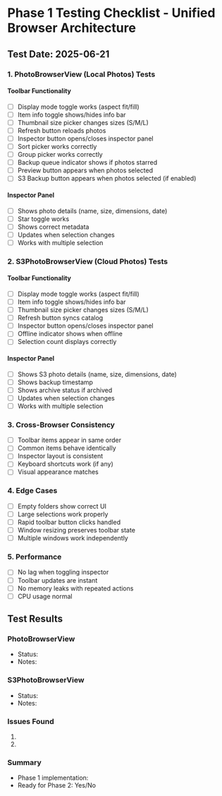 # Phase 1 Testing Checklist - Unified Browser Architecture

## Test Date: 2025-06-21

### 1. PhotoBrowserView (Local Photos) Tests

#### Toolbar Functionality
- [ ] Display mode toggle works (aspect fit/fill)
- [ ] Item info toggle shows/hides info bar
- [ ] Thumbnail size picker changes sizes (S/M/L)
- [ ] Refresh button reloads photos
- [ ] Inspector button opens/closes inspector panel
- [ ] Sort picker works correctly
- [ ] Group picker works correctly
- [ ] Backup queue indicator shows if photos starred
- [ ] Preview button appears when photos selected
- [ ] S3 Backup button appears when photos selected (if enabled)

#### Inspector Panel
- [ ] Shows photo details (name, size, dimensions, date)
- [ ] Star toggle works
- [ ] Shows correct metadata
- [ ] Updates when selection changes
- [ ] Works with multiple selection

### 2. S3PhotoBrowserView (Cloud Photos) Tests

#### Toolbar Functionality
- [ ] Display mode toggle works (aspect fit/fill)
- [ ] Item info toggle shows/hides info bar
- [ ] Thumbnail size picker changes sizes (S/M/L)
- [ ] Refresh button syncs catalog
- [ ] Inspector button opens/closes inspector panel
- [ ] Offline indicator shows when offline
- [ ] Selection count displays correctly

#### Inspector Panel
- [ ] Shows S3 photo details (name, size, dimensions, date)
- [ ] Shows backup timestamp
- [ ] Shows archive status if archived
- [ ] Updates when selection changes
- [ ] Works with multiple selection

### 3. Cross-Browser Consistency

- [ ] Toolbar items appear in same order
- [ ] Common items behave identically
- [ ] Inspector layout is consistent
- [ ] Keyboard shortcuts work (if any)
- [ ] Visual appearance matches

### 4. Edge Cases

- [ ] Empty folders show correct UI
- [ ] Large selections work properly
- [ ] Rapid toolbar button clicks handled
- [ ] Window resizing preserves toolbar state
- [ ] Multiple windows work independently

### 5. Performance

- [ ] No lag when toggling inspector
- [ ] Toolbar updates are instant
- [ ] No memory leaks with repeated actions
- [ ] CPU usage normal

## Test Results

### PhotoBrowserView
- Status: 
- Notes: 

### S3PhotoBrowserView
- Status: 
- Notes: 

### Issues Found
1. 
2. 

### Summary
- Phase 1 implementation: 
- Ready for Phase 2: Yes/No